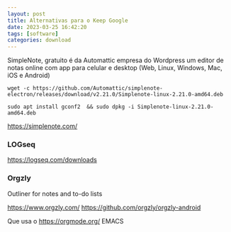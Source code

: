 ```yaml
---
layout: post
title: Alternativas para o Keep Google
date: 2023-03-25 16:42:20 
tags: [software]
categories: download
---  
```


SimpleNote, gratuito é da Automattic empresa do Wordpress um editor de notas online com app para celular e desktop (Web, Linux, Windows, Mac, iOS e Android)

	wget -c https://github.com/Automattic/simplenote-electron/releases/download/v2.21.0/Simplenote-linux-2.21.0-amd64.deb

	sudo apt install gconf2  && sudo dpkg -i Simplenote-linux-2.21.0-amd64.deb


https://simplenote.com/

### LOGseq
https://logseq.com/downloads


### Orgzly
Outliner for notes and to-do lists

https://www.orgzly.com/
https://github.com/orgzly/orgzly-android

Que usa o https://orgmode.org/  EMACS


